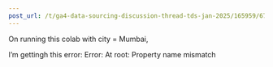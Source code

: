 ```yaml
---
post_url: /t/ga4-data-sourcing-discussion-thread-tds-jan-2025/165959/67
---
```

On running this colab with city = Mumbai,

I’m gettingh this error: Error: At root: Property name mismatch